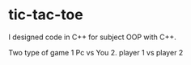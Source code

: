 # tic-tac-toe
I designed code in C++ for subject OOP with C++.

Two type of game
1 Pc vs You
2. player 1 vs player 2
